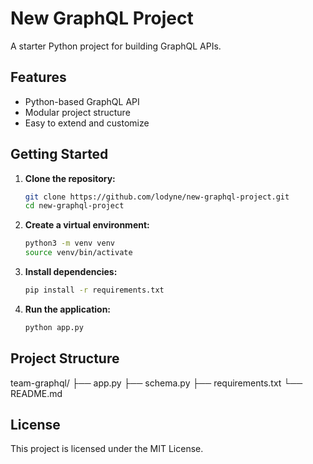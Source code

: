 # New GraphQL Project

A starter Python project for building GraphQL APIs.

## Features

- Python-based GraphQL API
- Modular project structure
- Easy to extend and customize

## Getting Started

1. **Clone the repository:**

    ```bash
    git clone https://github.com/lodyne/new-graphql-project.git
    cd new-graphql-project
    ```

2. **Create a virtual environment:**

    ```bash
    python3 -m venv venv
    source venv/bin/activate
    ```

3. **Install dependencies:**

    ```bash
    pip install -r requirements.txt
    ```

4. **Run the application:**

    ```bash
    python app.py
    ```

## Project Structure

team-graphql/
├── app.py
├── schema.py
├── requirements.txt
└── README.md

## License

This project is licensed under the MIT License.
